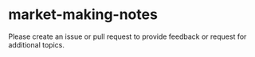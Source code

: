 # market-making-notes
Please create an issue or pull request to provide feedback or request for additional topics.
